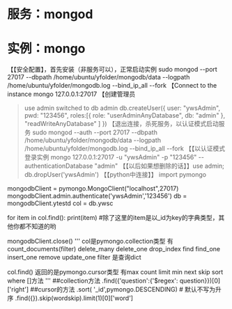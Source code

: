 # 服务：mongod
# 实例：mongo

【【安全配置】，首先安装（非服务可以），正常启动实例
sudo mongod --port 27017 --dbpath /home/ubuntu/yfolder/mongodb/data --logpath /home/ubuntu/yfolder/mongodb.log --bind_ip_all --fork
【Connect to the instance
mongo 127.0.0.1:27017
【创建管理员
> use admin
switched to db admin
> db.createUser({
user: "ywsAdmin",
pwd: "123456",
roles:[{ role: "userAdminAnyDatabase", db: "admin" }, "readWriteAnyDatabase" ]
})
【退出连接，杀死服务，以认证模式启动服务
sudo mongod --auth --port 27017 --dbpath /home/ubuntu/yfolder/mongodb/data --logpath /home/ubuntu/yfolder/mongodb.log --bind_ip_all --fork
【【以认证模式登录实例
mongo 127.0.0.1:27017 -u "ywsAdmin" -p "123456" --authenticationDatabase "admin"
【【以后如果想删除的话】】use admin; db.dropUser('ywsAdmin')
【【python中连接】】
import pymongo

mongodbClient = pymongo.MongoClient("localhost",27017)
mongodbClient.admin.authenticate('ywsAdmin','123456')
db = mongodbClient.ytestd
col = db.ywsc

for item in col.find():
    print(item) #除了这里的item是以_id为key的字典类型，其他你都不知道的哟

mongodbClient.close()
'''
col是pymongo.collection类型
有count_documents(filter) delete_many delete_one drop_index find find_one insert_one remove update_one
filter 是查询dict

col.find() 返回的是pymongo.cursor类型
有max count limit min next skip sort where []方法
'''
##collection方法
.find({'question':{'$regex': question}})[0]['right']
##cursor的方法
.sort( '_id',pymongo.DESCENDING) # 默认不写为升序
.find({}).skip(wordskip).limit(1)[0]['word']

